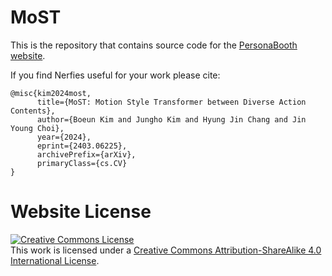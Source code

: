 # MoST

This is the repository that contains source code for the [PersonaBooth website](https://Boeun-Kim.github.io/page-PersonaBooth).

If you find Nerfies useful for your work please cite:
```
@misc{kim2024most,
      title={MoST: Motion Style Transformer between Diverse Action Contents}, 
      author={Boeun Kim and Jungho Kim and Hyung Jin Chang and Jin Young Choi},
      year={2024},
      eprint={2403.06225},
      archivePrefix={arXiv},
      primaryClass={cs.CV}
}
```

# Website License
<a rel="license" href="http://creativecommons.org/licenses/by-sa/4.0/"><img alt="Creative Commons License" style="border-width:0" src="https://i.creativecommons.org/l/by-sa/4.0/88x31.png" /></a><br />This work is licensed under a <a rel="license" href="http://creativecommons.org/licenses/by-sa/4.0/">Creative Commons Attribution-ShareAlike 4.0 International License</a>.
